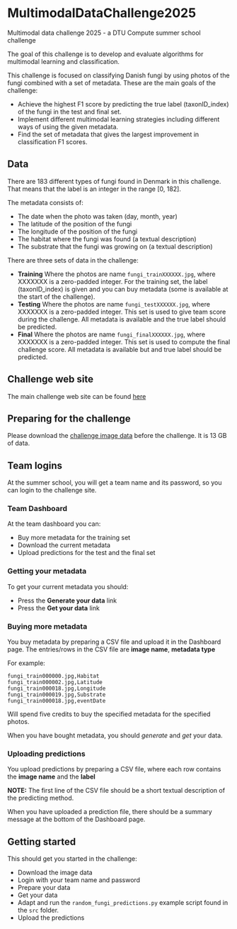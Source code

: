 # MultimodalDataChallenge2025
Multimodal data challenge 2025 - a DTU Compute summer school challenge

The goal of this challenge is to develop and evaluate algorithms for multimodal learning and classification. 

This challenge is focused on classifying Danish fungi by using photos of the fungi combined with a set of metadata. These are the main goals of the challenge:
- Achieve the highest F1 score by predicting the true label (taxonID_index) of the fungi in the test and final set.
- Implement different multimodal learning strategies including different ways of using the given metadata.
- Find the set of metadata that gives the largest improvement in classification F1 scores.

## Data

There are 183 different types of fungi found in Denmark in this challenge. That means that the label is an integer in the range [0, 182].

The metadata consists of:
- The date when the photo was taken (day, month, year)
- The latitude of the position of the fungi
- The longitude of the position of the fungi
- The habitat where the fungi was found (a textual description)
- The substrate that the fungi was growing on (a textual description)

There are three sets of data in the challenge:
- **Training** Where the photos are name `fungi_trainXXXXXX.jpg`, where XXXXXXX is a zero-padded integer. For the training set, the label (taxonID_index) is given and you can buy metadata (some is available at the start of the challenge).
- **Testing** Where the photos are name `fungi_testXXXXXX.jpg`, where XXXXXXX is a zero-padded integer. This set is used to give team score during the challenge. All metadata is available and the true label should be predicted.
- **Final** Where the photos are name `fungi_finalXXXXXX.jpg`, where XXXXXXX is a zero-padded integer. This set is used to compute the final challenge score. All metadata is available but and true label should be predicted.

## Challenge web site

The main challenge web site can be found [here](fungi.compute.dtu.dk:8080)

## Preparing for the challenge

Please download the [challenge image data](http://fungi.compute.dtu.dk:8080/downloads/FungiImages.zip) before the challenge. It is 13 GB of data.

## Team logins

At the summer school, you will get a team name and its password, so you can login to the challenge site.

### Team Dashboard

At the team dashboard you can:
- Buy more metadata for the training set
- Download the current metadata
- Upload predictions for the test and the final set


### Getting your metadata

To get your current metadata you should:
- Press the **Generate your data** link
- Press the **Get your data** link

### Buying more metadata

You buy metadata by preparing a CSV file and upload it in the Dashboard page. The entries/rows in the CSV file are **image name**, **metadata type**

For example:

```
fungi_train000000.jpg,Habitat
fungi_train000002.jpg,Latitude
fungi_train000018.jpg,Longitude
fungi_train000019.jpg,Substrate
fungi_train000018.jpg,eventDate
``` 

Will spend five credits to buy the specified metadata for the specified photos.


When you have bought metadata, you should *generate* and *get* your data.

### Uploading predictions

You upload predictions by preparing a CSV file, where each row contains the **image name** and the **label**

**NOTE:** The first line of the CSV file should be a short textual description of the predicting method.

When you have uploaded a prediction file, there should be a summary message at the bottom of the Dashboard page.

## Getting started

This should get you started in the challenge:

- Download the image data
- Login with your team name and password
- Prepare your data
- Get your data
- Adapt and run the `random_fungi_predictions.py` example script found in the `src` folder.
- Upload the predictions

